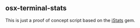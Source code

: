 ## osx-terminal-stats

This is just a proof of concept script based on the [iStats](https://github.com/Chris911/iStats) gem.
